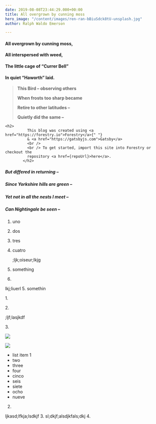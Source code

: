 ```yaml
---
date: 2019-08-08T23:44:29.000+00:00
title: All overgrown by cunning moss
hero_image: "/content/images/ren-ran-bBiuSdck8tU-unsplash.jpg"
author: Ralph Waldo Emerson

---
```

#### All overgrown by cunning moss,

#### All interspersed with weed,

#### The little cage of “Currer Bell”

#### In quiet “Haworth” laid.

> **This Bird – observing others**
>
> **When frosts too sharp became**
>
> **Retire to other latitudes –**
>
> **Quietly did the same –**

    <h2>
              This blog was created using <a href="https://forestry.io">Forestry</a>{" "}
              & <a href="https://gatsbyjs.com">Gatsby</a>
              <br />
              <br /> To get started, import this site into Forestry or checkout the
              repository <a href={repoUrl}>here</a>.
            </h2>

##### But differed in returning –

##### Since Yorkshire hills are green –

##### Yet not in all the nests I meet –

##### Can Nightingale be seen –

1. uno
2. dos
3. tres
4. cuatro

   ;ljk;oiseur;lkjg
5. something
6. 

lkj;liuerl
5\. somethin

1\.

2\.

;ljf;lasjkdf

3\.

![](/src/content/images/sharon-mccutcheon-Th_WZMUPnO4-unsplash.jpg)

![](/src/content/images/scott-webb-qauaqihMwpc-unsplash.jpg)

* list item 1
* two
* three
* four
* cinco
* seis
* siete
* ocho
* nueve

2.   
     
   ljkasd;lfkja;lsdkjf
3. sl;dkjf;alsdjkfals;dkj
4. 